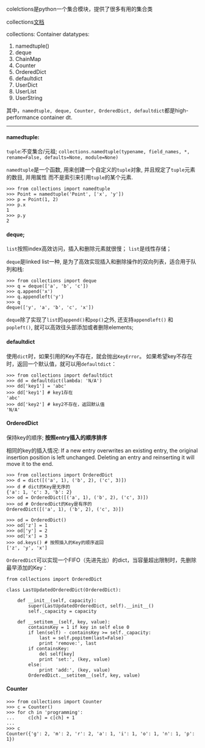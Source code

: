 colelctions是python一个集合模块，提供了很多有用的集合类

collections[文档](https://docs.python.org/3/library/collections.html)

collections: Container datatypes:

1. namedtuple()
2. deque
3. ChainMap
4. Counter
5. OrderedDict
6. defaultdict
7. UserDict
8. UserList
9. UserString

其中，```namedtuple, deque, Counter, OrderedDict, defaultdict```都是high-performance container dt.

---
#### namedtuple: 

```tuple```:不变集合/元祖; ```collections.namedtuple(typename, field_names, *, rename=False, defaults=None, module=None)```

```namedtuple```是一个函数, 用来创建一个自定义的```tuple```对象, 并且规定了```tuple```元素的数目, 并用属性
而不是索引来引用```tuple```的某个元素.

```
>>> from collections import namedtuple
>>> Point = namedtuple('Point', ['x', 'y'])
>>> p = Point(1, 2)
>>> p.x
1
>>> p.y
2
```

#### deque; 
```list```按照index高效访问，插入和删除元素就很慢； ```list```是线性存储；

```deque```是linked list一种, 是为了高效实现插入和删除操作的双向列表，适合用于队列和栈:

```
>>> from collections import deque
>>> q = deque(['a', 'b', 'c'])
>>> q.append('x')
>>> q.appendleft('y')
>>> q
deque(['y', 'a', 'b', 'c', 'x'])
```

```deque```除了实现了```list```的```append()```和```pop()```之外, 还支持```appendleft()```
和```popleft()```, 就可以高效往头部添加或者删除elements;

#### defaultdict

使用```dict```时，如果引用的Key不存在，就会抛出```KeyError```。
如果希望key不存在时，返回一个默认值，就可以用```defaultdict```：

```
>>> from collections import defaultdict
>>> dd = defaultdict(lambda: 'N/A')
>>> dd['key1'] = 'abc'
>>> dd['key1'] # key1存在
'abc'
>>> dd['key2'] # key2不存在，返回默认值
'N/A'
```

#### OrderedDict

保持key的顺序; **按照entry插入的顺序排序**

相同的key的插入情况: If a new entry overwrites an existing entry, the original insertion 
position is left unchanged. Deleting an entry and reinserting it will move it to the end.
```
>>> from collections import OrderedDict
>>> d = dict([('a', 1), ('b', 2), ('c', 3)])
>>> d # dict的Key是无序的
{'a': 1, 'c': 3, 'b': 2}
>>> od = OrderedDict([('a', 1), ('b', 2), ('c', 3)])
>>> od # OrderedDict的Key是有序的
OrderedDict([('a', 1), ('b', 2), ('c', 3)])

>>> od = OrderedDict()
>>> od['z'] = 1
>>> od['y'] = 2
>>> od['x'] = 3
>>> od.keys() # 按照插入的Key的顺序返回
['z', 'y', 'x']
```

```OrderedDict```可以实现一个FIFO（先进先出）的dict，当容量超出限制时，先删除最早添加的Key：
```
from collections import OrderedDict

class LastUpdatedOrderedDict(OrderedDict):

    def __init__(self, capacity):
        super(LastUpdatedOrderedDict, self).__init__()
        self._capacity = capacity

    def __setitem__(self, key, value):
        containsKey = 1 if key in self else 0
        if len(self) - containsKey >= self._capacity:
            last = self.popitem(last=False)
            print 'remove:', last
        if containsKey:
            del self[key]
            print 'set:', (key, value)
        else:
            print 'add:', (key, value)
        OrderedDict.__setitem__(self, key, value)
```

#### Counter
```
>>> from collections import Counter
>>> c = Counter()
>>> for ch in 'programming':
...     c[ch] = c[ch] + 1
...
>>> c
Counter({'g': 2, 'm': 2, 'r': 2, 'a': 1, 'i': 1, 'o': 1, 'n': 1, 'p': 1})
```

